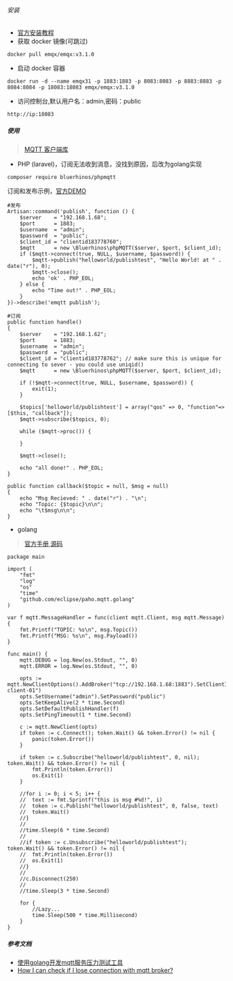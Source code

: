 ###### 安装
- [官方安装教程](https://developer.emqx.io/docs/broker/v3/cn/install.html)
- 获取 docker 镜像(可跳过)
```
docker pull emqx/emqx:v3.1.0
```
- 启动 docker 容器
```
docker run -d --name emqx31 -p 1883:1883 -p 8083:8083 -p 8883:8883 -p 8084:8084 -p 18083:18083 emqx/emqx:v3.1.0
```
- 访问控制台,默认用户名：admin,密码：public
```
http://ip:18083
```

##### 使用
> [MQTT 客户端库](https://developer.emqx.io/sdk_tools?category=MQTT_Clients)
- PHP (laravel)，订阅无法收到消息，没找到原因，后改为golang实现
```
composer require bluerhinos/phpmqtt
```
订阅和发布示例，[官方DEMO](https://github.com/bluerhinos/phpMQTT/tree/master/examples)
```
#发布
Artisan::command('publish', function () {
    $server    = "192.168.1.68";
    $port      = 1883;
    $username  = "admin";
    $password  = "public";
    $client_id = "clientid183778760";
    $mqtt      = new \Bluerhinos\phpMQTT($server, $port, $client_id);
    if ($mqtt->connect(true, NULL, $username, $password)) {
        $mqtt->publish("helloworld/publishtest", "Hello World! at " . date("r"), 0);
        $mqtt->close();
        echo 'ok' . PHP_EOL;
    } else {
        echo "Time out!" . PHP_EOL;
    }
})->describe('emqtt publish');

#订阅
public function handle()
{
    $server    = "192.168.1.62";
    $port      = 1883;
    $username  = "admin";
    $password  = "public";
    $client_id = "clientid183778762"; // make sure this is unique for connecting to sever - you could use uniqid()
    $mqtt      = new \Bluerhinos\phpMQTT($server, $port, $client_id);

    if (!$mqtt->connect(true, NULL, $username, $password)) {
        exit(1);
    }

    $topics['helloworld/publishtest'] = array("qos" => 0, "function"=>[$this, "callback"]);
    $mqtt->subscribe($topics, 0);

    while ($mqtt->proc()) {

    }

    $mqtt->close();

    echo "all done!" . PHP_EOL;
}

public function callback($topic = null, $msg = null)
{
    echo "Msg Recieved: " . date("r") . "\n";
    echo "Topic: {$topic}\n\n";
    echo "\t$msg\n\n";
}
```

- golang
> [官方手册](https://godoc.org/github.com/eclipse/paho.mqtt.golang#ClientOptions),[源码](https://github.com/eclipse/paho.mqtt.golang)
```
package main

import (
	"fmt"
	"log"
	"os"
	"time"
	"github.com/eclipse/paho.mqtt.golang"
)

var f mqtt.MessageHandler = func(client mqtt.Client, msg mqtt.Message) {
	fmt.Printf("TOPIC: %s\n", msg.Topic())
	fmt.Printf("MSG: %s\n", msg.Payload())
}

func main() {
	mqtt.DEBUG = log.New(os.Stdout, "", 0)
	mqtt.ERROR = log.New(os.Stdout, "", 0)

	opts := mqtt.NewClientOptions().AddBroker("tcp://192.168.1.68:1883").SetClientID("go-client-01")
	opts.SetUsername("admin").SetPassword("public")
	opts.SetKeepAlive(2 * time.Second)
	opts.SetDefaultPublishHandler(f)
	opts.SetPingTimeout(1 * time.Second)

	c := mqtt.NewClient(opts)
	if token := c.Connect(); token.Wait() && token.Error() != nil {
		panic(token.Error())
	}

	if token := c.Subscribe("helloworld/publishtest", 0, nil); token.Wait() && token.Error() != nil {
		fmt.Println(token.Error())
		os.Exit(1)
	}

	//for i := 0; i < 5; i++ {
	//	text := fmt.Sprintf("this is msg #%d!", i)
	//	token := c.Publish("helloworld/publishtest", 0, false, text)
	//	token.Wait()
	//}
	//
	//time.Sleep(6 * time.Second)
	//
	//if token := c.Unsubscribe("helloworld/publishtest"); token.Wait() && token.Error() != nil {
	//	fmt.Println(token.Error())
	//	os.Exit(1)
	//}
	//
	//c.Disconnect(250)
	//
	//time.Sleep(3 * time.Second)

	for {
		//Lazy...
		time.Sleep(500 * time.Millisecond)
	}
}
```

##### 参考文档
- [使用golang开发mqtt服务压力测试工具](https://www.colabug.com/5646869.html)
- [How I can check if I lose connection with mqtt broker?](http://cn.voidcc.com/question/p-wrgqqnkn-ua.html)